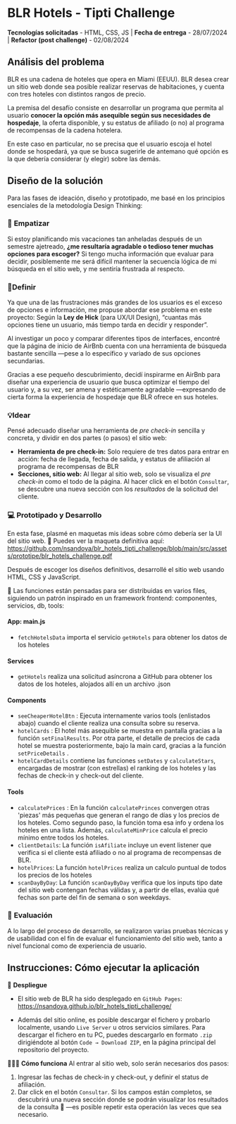 # BLR Hotels - Tipti Challenge

**Tecnologías solicitadas** - HTML, CSS, JS | 
**Fecha de entrega** - 28/07/2024 | 
**Refactor (post challenge)** - 02/08/2024

## Análisis del problema

BLR es una cadena de hoteles que opera en Miami (EEUU). BLR desea crear un sitio web donde sea posible realizar reservas de habitaciones, y cuenta con tres hoteles con distintos rangos de precio. 

La premisa del desafío consiste en desarrollar un programa que permita al usuario **conocer la opción más asequible según sus necesidades de hospedaje**, la oferta disponible, y su estatus de afiliado (o no) al programa de recompensas de la cadena hotelera.

En este caso en particular, no se precisa que el usuario escoja el hotel donde se hospedará, ya que se busca sugerirle de antemano qué opción es la que debería considerar (y elegir) sobre las demás.

## Diseño de la solución

Para las fases de ideación, diseño y prototipado, me basé en los principios esenciales de la metodología Design Thinking:

### 👥 **Empatizar**

Si estoy planificando mis vacaciones tan anheladas después de un semestre ajetreado, **¿me resultaría agradable o tedioso tener muchas opciones para escoger?** Si tengo mucha información que evaluar para decidir, posiblemente me será difícil mantener la secuencia lógica de mi búsqueda en el sitio web, y me sentiría frustrada al respecto.

### 📍**Definir**

Ya que una de las frustraciones más grandes de los usuarios es el exceso de opciones e información, me propuse abordar ese problema en este proyecto: Según la **Ley de Hick** (para UX/UI Design), “cuantas más opciones tiene un usuario, más tiempo tarda en decidir y responder”.

Al investigar un poco y comparar diferentes tipos de interfaces, encontré que la página de inicio de AirBnb cuenta con una herramienta de búsqueda bastante sencilla —pese a lo específico y variado de sus opciones secundarias. 

Gracias a ese pequeño descubrimiento, decidí inspirarme en AirBnb para diseñar una experiencia de usuario que busca optimizar el tiempo del usuario y, a su vez, ser amena y estéticamente agradable —expresando de cierta forma la experiencia de hospedaje que BLR ofrece en sus hoteles.

### 💡**Idear**

Pensé adecuado diseñar una herramienta de *pre check-in* sencilla y concreta, y dividir en dos partes (o pasos) el sitio web:

- **Herramienta de pre check-in:** Solo requiere de tres datos para entrar en acción: fecha de llegada, fecha de salida, y estatus de afiliación al programa de recompensas de BLR
- **Secciones, sitio web:** Al llegar al sitio web, solo se visualiza el *pre check-in* como el todo de la página. Al hacer click en el botón `Consultar`, se descubre una nueva sección con los *resultados* de la solicitud del cliente.

### 💻 **Prototipado y Desarrollo**

En esta fase, plasmé en maquetas mis ideas sobre cómo debería ser la UI del sitio web. 🐥 Puedes ver la maqueta definitiva aquí: https://github.com/nsandoya/blr_hotels_tipti_challenge/blob/main/src/assets/prototipe/blr_hotels_challenge.pdf

Después de escoger los diseños definitivos, desarrollé el sitio web usando HTML, CSS y JavaScript. 

🍃 Las funciones están pensadas para ser distribuidas en varios files, siguiendo un patrón inspirado en un framework frontend: componentes, servicios, db, tools:

#### App: main.js
- `fetchHotelsData` importa el servicio `getHotels` para obtener los datos de los hoteles
#### Services
- `getHotels` realiza una solicitud asíncrona a GitHub para obtener los datos de los hoteles, alojados allí en un archivo .json
#### Components
- `seeCheaperHotelBtn` : Ejecuta internamente varios tools (enlistados abajo) cuando el cliente realiza una consulta sobre su reserva.
- `hotelCards` : El hotel más asequible se muestra en pantalla gracias a la función `setFinalResults`. Por otra parte, el detalle de precios de cada hotel se muestra posteriormente, bajo la main card, gracias a la función `setPriceDetails` .
- `hotelCardDetails` contiene las funciones `setDates` y `calculateStars`, encargadas de mostrar (con estrellas) el ranking de los hoteles y las fechas de check-in y check-out del cliente.
#### Tools
- `calculatePrices` : En la función `calculatePrinces` convergen otras 'piezas' más pequeñas que generan el rango de días y los precios de los hoteles. Como segundo paso, la función toma esa info y ordena los hoteles en una lista. Además, `calculateMinPrice` calcula el precio mínimo entre todos los hoteles.
- `clientDetails`: La función `isAfiliate` incluye un event listener que verifica si el cliente está afiliado o no al programa de recompensas de BLR.
- `hotelPrices`: La función `hotelPrices` realiza un calculo puntual de todos los precios de los hoteles 
- `scanDayByDay`: La función `scanDayByDay` verifica que los inputs tipo date del sitio web contengan fechas válidas y, a partir de ellas, evalúa qué fechas son parte del fin de semana o son weekdays.

### 🔎 **Evaluación**

A lo largo del proceso de desarrollo, se realizaron varias pruebas técnicas y de usabilidad con el fin de evaluar el funcionamiento del sitio web, tanto a nivel funcional como de experiencia de usuario.

## Instrucciones: Cómo ejecutar la aplicación
🤖 **Despliegue**
- El sitio web de BLR ha sido desplegado en `GitHub Pages`: https://nsandoya.github.io/blr_hotels_tipti_challenge/

- Además del sitio online, es posible descargar el fichero y probarlo localmente, usando `Live Server` u otros servicios similares. Para descargar el fichero en tu PC, puedes descargarlo en formato `.zip` dirigiéndote al botón `Code → Download ZIP`, en la página principal del repositorio del proyecto.

👩🏻‍💻 **Cómo funciona**
Al entrar al sitio web, solo serán necesarios dos pasos:
1. Ingresar las fechas de check-in y check-out, y definir el status de afiliación.
2. Dar click en el botón `Consultar`. 
Si los campos están completos, se descubrirá una nueva sección donde se podrán visualizar los resultados de la consulta 🙂 —es posible repetir esta operación las veces que sea necesario.
